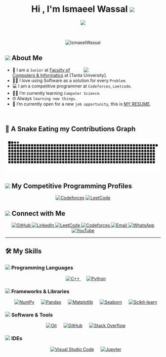 <h1 align="center">Hi , I'm Ismaeel Wassal <img src="https://media.giphy.com/media/hvRJCLFzcasrR4ia7z/giphy.gif" width="35"></h1>

<p align="center">
  <a href="https://github.com/DenverCoder1/readme-typing-svg">
    <img src="https://readme-typing-svg.herokuapp.com?font=Time+New+Roman&color=%23C8BE25&size=25&center=true&vCenter=true&width=600&height=100&lines=Software+Engineer+Intern;Competitive+Programmer;Always+learning+new+things">
  </a>
</p>

<br>

<p align="center"> 
  <img src="https://komarev.com/ghpvc/?username=IsmaeelWassal&label=Profile%20views&color=0047AB&style=plastic?" alt="IsmaeelWassal" height=25px, width=160px/> 
</p>

## <picture><img src="https://github.com/7oSkaaa/7oSkaaa/blob/main/Images/about_me.gif?raw=true" width=50px></picture> About Me

<picture> <img align="right" src="https://github.com/7oSkaaa/7oSkaaa/blob/main/Images/Right_Side.gif?raw=true" width=250px></picture>

- :school: I am a `Junior` at [Faculty of Computers & Informatics](https://ci.tanta.edu.eg/) at [Tanta University].  
- :technologist: I love using Software as a solution for every `Problem`.  
- :computer: I am a competitive programmer at `Codeforces`, `Leetcode`.  
- :student: I’m currently learning `Computer Science`.  
- :nerd_face: Always `learning new things`.  
- :thinking: I’m currently open for a new `job opportunity`, this is [MY RESUME]().  

<br>

## 🐍 A Snake Eating my Contributions Graph

<p align="center">
  <img src="https://github.com/7oSkaaa/7oSkaaa/blob/output/github-contribution-grid-snake.svg" alt="Snake Game"/>
</p>

## <picture> <img src="https://github.com/7oSkaaa/7oSkaaa/blob/main/Images/competitive_programming_profile.png?raw=true" width=40> </picture> My Competitive Programming Profiles

<p align="center">
  <a href="https://codeforces.com/profile/ismaeelwassal"><img src="https://img.icons8.com/external-tal-revivo-shadow-tal-revivo/50/000000/external-codeforces-programming-competitions-and-contests-programming-community-logo-shadow-tal-revivo.png" alt="Codeforces"/></a>
  <a href="https://leetcode.com/u/wassal/"><img src="https://img.icons8.com/external-tal-revivo-shadow-tal-revivo/50/000000/external-level-up-your-coding-skills-and-quickly-land-a-job-logo-shadow-tal-revivo.png" alt="LeetCode"/></a>  
</p>

## <picture> <img src="https://github.com/7oSkaaa/7oSkaaa/blob/main/Images/Connect-with-me.gif?raw=true" width=100px> </picture> Connect with Me

<p align="center">
  <a href="https://github.com/ismaeelwassal" target="_blank">
    <img src="https://img.shields.io/badge/GitHub-%23181717.svg?style=plastic&logo=github&logoColor=white" alt="GitHub"/>
  </a>
  <a href="https://www.linkedin.com/in/ismail-wassal-8514012a8/" target="_blank">
    <img src="https://img.shields.io/badge/LinkedIn-%230A66C2.svg?style=plastic&logo=linkedin&logoColor=white" alt="LinkedIn"/>
  </a>
  <a href="https://leetcode.com/u/wassal/" target="_blank">
    <img src="https://img.shields.io/badge/LeetCode-%23000000.svg?style=plastic&logo=leetcode&logoColor=orange" alt="LeetCode"/>
  </a>
  <a href="https://codeforces.com/profile/ismaeelwassal" target="_blank">
    <img src="https://img.shields.io/badge/Codeforces-%23123456.svg?style=plastic&logo=codeforces&logoColor=blue" alt="Codeforces"/>
  </a>
  <a href="mailto:esmailwassal456@gmail.com" target="_blank">
    <img src="https://img.shields.io/badge/Gmail-%23EA4335.svg?style=plastic&logo=gmail&logoColor=white" alt="Email"/>
  </a>
  <a href="https://wa.me/201154868682" target="_blank">
    <img src="https://img.shields.io/badge/WhatsApp-%2325D366.svg?style=plastic&logo=whatsapp&logoColor=white" alt="WhatsApp"/>
  </a>
  <a href="https://www.youtube.com/@_ismailwassal6436" target="_blank">
    <img src="https://img.shields.io/badge/YouTube-%23FF0000.svg?style=plastic&logo=youtube&logoColor=white" alt="YouTube"/>
  </a>
</p>

---

## 🛠️ My Skills

### <picture> <img src="https://github.com/7oSkaaa/7oSkaaa/blob/main/Images/Programming_Languages.gif?raw=true" width=50px> </picture> Programming Languages

<p align="center"> 
  &emsp; 
  <a href="https://www.cprogramming.com/" target="_blank"> 
    <img alt="C++" src="https://img.shields.io/badge/C++-%2300599C.svg?style=plastic&logo=c%2B%2B&logoColor=white">
  </a> 
  &emsp;
  <a href="https://www.python.org/" target="_blank"> 
    <img alt="Python" src="https://img.shields.io/badge/Python-%2314354C.svg?style=plastic&logo=python&logoColor=white">
  </a>
</p>

### <picture> <img src="https://github.com/7oSkaaa/7oSkaaa/blob/main/Images/Software_Tools.gif?raw=true" width=50px> </picture> Frameworks & Libraries

<p align="center">
  &emsp;
  <a href="https://numpy.org/"><img alt="NumPy" src="https://img.shields.io/badge/NumPy-%23013243.svg?style=plastic&logo=numpy&logoColor=white"></a>
  &emsp;
  <a href="https://pandas.pydata.org/"><img alt="Pandas" src="https://img.shields.io/badge/Pandas-%23150458.svg?style=plastic&logo=pandas&logoColor=white"></a>
  &emsp;
  <a href="https://matplotlib.org/"><img alt="Matplotlib" src="https://img.shields.io/badge/Matplotlib-%23F58025.svg?style=plastic&logo=matplotlib&logoColor=white"></a>
  &emsp;
  <a href="https://seaborn.pydata.org/"><img alt="Seaborn" src="https://img.shields.io/badge/Seaborn-%231B4F72.svg?style=plastic&logo=seaborn&logoColor=white"></a>
  &emsp;
  <a href="https://scikit-learn.org/"><img alt="Scikit-learn" src="https://img.shields.io/badge/Scikit--learn-%23F7931E.svg?style=plastic&logo=scikit-learn&logoColor=white"></a>
</p>

### <picture> <img src="https://github.com/7oSkaaa/7oSkaaa/blob/main/Images/Software_Tools.gif?raw=true" width=50px> </picture> Software & Tools

<p align="center">
  &emsp;
  <a href="#"><img alt="Git" src="https://img.shields.io/badge/Git%20-%23F05033.svg?style=plastic&logo=git&logoColor=white"></a>
  &emsp;
  <a href="#"><img alt="GitHub" src="https://img.shields.io/badge/github-%23181717.svg?style=plastic&logo=github&logoColor=white"></a>
  &emsp;
  <a href="#"><img alt="Stack Overflow" src="https://img.shields.io/badge/-Stack%20Overflow-FE7A16?style=plastic&logo=stack-overflow&logoColor=white"></a>
</p>

### <picture> <img src="https://github.com/7oSkaaa/7oSkaaa/blob/main/Images/IDEs.gif?raw=true" width=50px> </picture> IDEs

<p align="center">
  &emsp;
  <a href="#"><img alt="Visual Studio Code" src="https://img.shields.io/badge/Visual%20Studio%20Code-0078d7.svg?style=plastic&logo=visual-studio-code&logoColor=white"></a>
  &emsp;
  <a href="#"><img alt="Jupyter" src="https://img.shields.io/badge/Jupyter-F37626?style=plastic&logo=jupyter&logoColor=white" /></a>
</p>








